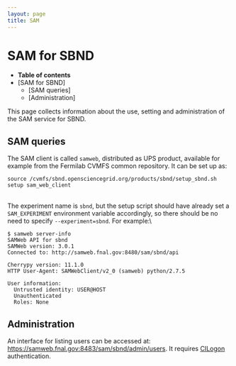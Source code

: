 ```yaml
---
layout: page
title: SAM
---
```




SAM for SBND
============================================

-   **Table of contents**
-   [SAM for SBND]
    -   [SAM queries]
    -   [Administration]

This page collects information about the use, setting and administration
of the SAM service for SBND.



SAM queries
------------------------------------------

The SAM client is called `samweb`, distributed as UPS product, available
for example from the Fermilab CVMFS common repository. It can be set up
as:

    source /cvmfs/sbnd.opensciencegrid.org/products/sbnd/setup_sbnd.sh
    setup sam_web_client

\
The experiment name is `sbnd`, but the setup script should have already
set a `SAM_EXPERIMENT` environment variable accordingly, so there should
be no need to specify `--experiment=sbnd`. For example:\

    $ samweb server-info
    SAMWeb API for sbnd
    SAMWeb version: 3.0.1
    Connected to: http://samweb.fnal.gov:8480/sam/sbnd/api

    Cherrypy version: 11.1.0
    HTTP User-Agent: SAMWebClient/v2_0 (samweb) python/2.7.5

    User information:
      Untrusted identity: USER@HOST
      Unauthenticated
      Roles: None



Administration
------------------------------------------------

An interface for listing users can be accessed at:
<https://samweb.fnal.gov:8483/sam/sbnd/admin/users>. It requires
[CILogon](Computing_resources.html#Accessing-resources-via-certificates)
authentication.

